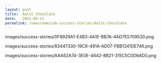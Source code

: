 ```yaml
---
layout: post
title:  Aalst Chocolate
date:   2021-09-21
permalink: /newsroom/cab-success-stories/Aalst-Chocolate
---
```





images/success-stories/0F8929A1-E4B3-4A1E-BB7A-4AD7E5709530.png

images/success-stories/83447330-19C9-491A-AD07-FBB1241DE746.png

images/success-stories/AAA52A74-3E0E-4642-8B21-315C5C0D6AD0.png






